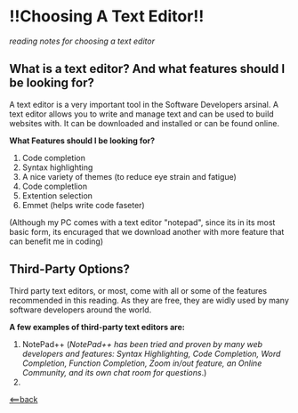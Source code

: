 # **!!Choosing A Text Editor!!**
*reading notes for choosing a text editor*


## **What is a text editor? And what features should I be looking for?**
A text editor is a very important tool in the Software Developers arsinal. A text editor allows you to write and manage 
text and can be used to build websites with. It can be downloaded and installed or can be found online.

**What Features should I be looking for?**
1. Code completion
2. Syntax highlighting
3. A nice variety of themes (to reduce eye strain and fatigue)
4. Code completlion
5. Extention selection
6. Emmet (helps write code faseter)

(Although my PC comes with a text editor "notepad", since its in its most basic form, its encuraged that we download
another with more feature that can benefit me in coding)


## **Third-Party Options?**
Third party text editors, or most, come with all or some of the features recommended in this reading. As they are free,
they are widly used by many software developers around the world.

**A few examples of third-party text editors are:**
1. NotePad++ (*NotePad++ has been tried and proven by many web developers and features: Syntax Highlighting, Code Completion, Word Completion, Function Completion, Zoom in/out feature, an Online Community, and its own chat room for questions*.)
2.







[<==back](README.md)
